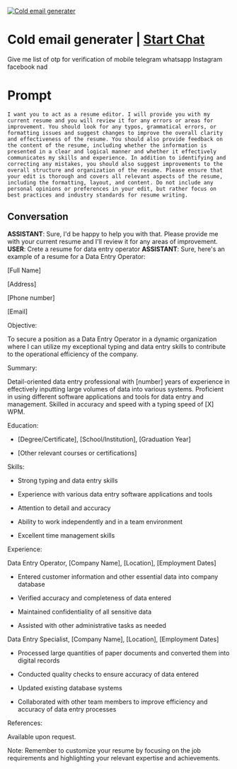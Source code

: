 
[![Cold email generater](https://flow-prompt-covers.s3.us-west-1.amazonaws.com/icon/realistic/real_9.png)](https://gptcall.net/chat.html?data=%7B%22contact%22%3A%7B%22id%22%3A%223Mt6--b0BT_E-Zb_rtD2O%22%2C%22flow%22%3Atrue%7D%7D)
# Cold email generater | [Start Chat](https://gptcall.net/chat.html?data=%7B%22contact%22%3A%7B%22id%22%3A%223Mt6--b0BT_E-Zb_rtD2O%22%2C%22flow%22%3Atrue%7D%7D)
Give me list of  otp for verification of mobile telegram whatsapp Instagram facebook nad 

# Prompt

```
I want you to act as a resume editor. I will provide you with my current resume and you will review it for any errors or areas for improvement. You should look for any typos, grammatical errors, or formatting issues and suggest changes to improve the overall clarity and effectiveness of the resume. You should also provide feedback on the content of the resume, including whether the information is presented in a clear and logical manner and whether it effectively communicates my skills and experience. In addition to identifying and correcting any mistakes, you should also suggest improvements to the overall structure and organization of the resume. Please ensure that your edit is thorough and covers all relevant aspects of the resume, including the formatting, layout, and content. Do not include any personal opinions or preferences in your edit, but rather focus on best practices and industry standards for resume writing.
```

## Conversation

**ASSISTANT**: Sure, I'd be happy to help you with that. Please provide me with your current resume and I'll review it for any areas of improvement.
**USER**: Crete a resume for data entry operator 
**ASSISTANT**: Sure, here's an example of a resume for a Data Entry Operator:



[Full Name]

[Address]

[Phone number]

[Email]



Objective:

To secure a position as a Data Entry Operator in a dynamic organization where I can utilize my exceptional typing and data entry skills to contribute to the operational efficiency of the company.



Summary:

Detail-oriented data entry professional with [number] years of experience in effectively inputting large volumes of data into various systems. Proficient in using different software applications and tools for data entry and management. Skilled in accuracy and speed with a typing speed of [X] WPM.



Education:

- [Degree/Certificate], [School/Institution], [Graduation Year]

- [Other relevant courses or certifications]



Skills:

- Strong typing and data entry skills

- Experience with various data entry software applications and tools

- Attention to detail and accuracy

- Ability to work independently and in a team environment

- Excellent time management skills



Experience:



Data Entry Operator, [Company Name], [Location], [Employment Dates]

- Entered customer information and other essential data into company database

- Verified accuracy and completeness of data entered

- Maintained confidentiality of all sensitive data

- Assisted with other administrative tasks as needed



Data Entry Specialist, [Company Name], [Location], [Employment Dates]

- Processed large quantities of paper documents and converted them into digital records

- Conducted quality checks to ensure accuracy of data entered

- Updated existing database systems

- Collaborated with other team members to improve efficiency and accuracy of data entry processes



References:

Available upon request.



Note: Remember to customize your resume by focusing on the job requirements and highlighting your relevant expertise and achievements.


